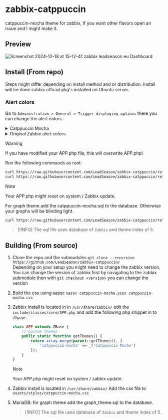 # zabbix-catppuccin
catppuccin-mocha theme for zabbix, If you want other flavors open an issue and I might make it.
## Preview
![Screenshot 2024-12-18 at 15-12-41 zabbix leadseason eu Dashboard](https://github.com/user-attachments/assets/35634259-13d4-4966-a047-02917d12d587)

## Install (From repo)
Steps might differ depending on install method and or distribution. Install will be done zabbix official pkg's installed on Ubuntu server.

### Alert colors
Go to `Administration > General > Trigger displaying options` there you can change the alert colors.

<details>
<summary>Catppuccin Mocha</summary>

    Disaster: #F38BA8
    High: #EBA0AC
    Average: #FAB387
    Warning: #F9E2AF
    Information: #89B4FA
    Not classified: #6C7086
</details>

<details>
<summary>Original Zabbix alert colors</summary>

    Disaster: #E45959
    High: #E97659
    Average: #FFA059
    Warning: #FFC859
    Information: #7499FF
    Not classified: #97AAB3
</details>

> [!WARNING]
> If you have modified your APP.php file, this will overwrite APP.php!

Run the following commands as root:
```sh
curl https://raw.githubusercontent.com/LeadSeason/zabbix-catppuccin/refs/heads/master/include/classes/core/APP.php -o /usr/share/zabbix/include/classes/core/APP.php 
curl https://raw.githubusercontent.com/LeadSeason/zabbix-catppuccin/refs/heads/master/assets/styles/catppuccin-mocha.css -o /usr/share/zabbix/assets/styles/catppuccin-mocha.css 

```
> [!NOTE]
> Your APP.php might reset on system / Zabbix update.

For graph theme add the catppuccin-mocha.sql to the database. Otherwise your graphs will be blinding light.
```sh
curl https://raw.githubusercontent.com/LeadSeason/zabbix-catppuccin/refs/heads/master/catppuccin-mocha.sql | mariadb -u root
```
> [!INFO]
> The sql file uses database of `Zabbix` and theme index of 5. 

## Building (From source)
1. Clone the repo and the submodules `git clone --recursive https://github.com/LeadSeason/zabbix-catppuccin/`  
    Depending on your setup you might need to change the zabbix version, You can change the version of zabbix first by navigating to the zabbix submodule then with `git checkout <version>` you can change the version

2. Build the css using sassc `sassc catppuccin-mocha.scss catppuccin-mocha.css`

3. Zabbix install is located in in `/usr/share/zabbix/`
    edit the `include/classes/core/APP.php` and add the following php snippet in to Zbase. 
    ```php
    class APP extends ZBase {
        // Custom themes
        public static function getThemes() {
            return array_merge(parent::getThemes(), [
                'catppuccin-mocha' => _('Catppuccin Mocha')
            ]);
        }
    }
    ```
    > [!NOTE]
    > Your APP.php might reset on system / zabbix update.

4. Zabbix install is located in `/usr/share/zabbix/`
    Add the css file to `assets/styles/catppuccin-mocha.css`

5. MariaDB: for graph theme add the graph_theme.sql to the database.
    > [!INFO]
    > The sql file uses database of `Zabbix` and theme index of 5. 
    